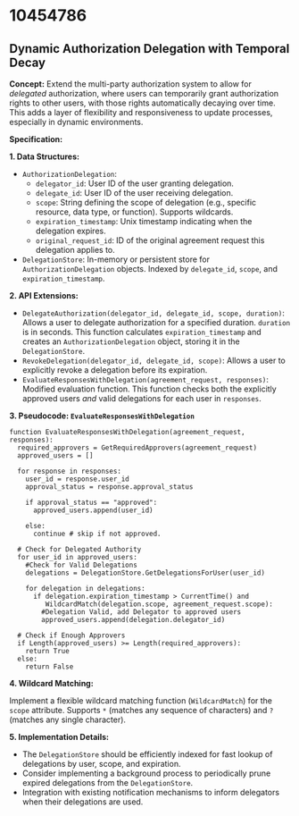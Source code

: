 # 10454786

## Dynamic Authorization Delegation with Temporal Decay

**Concept:** Extend the multi-party authorization system to allow for *delegated* authorization, where users can temporarily grant authorization rights to other users, with those rights automatically decaying over time.  This adds a layer of flexibility and responsiveness to update processes, especially in dynamic environments.

**Specification:**

**1. Data Structures:**

*   `AuthorizationDelegation`:
    *   `delegator_id`: User ID of the user granting delegation.
    *   `delegate_id`: User ID of the user receiving delegation.
    *   `scope`:  String defining the scope of delegation (e.g., specific resource, data type, or function).  Supports wildcards.
    *   `expiration_timestamp`: Unix timestamp indicating when the delegation expires.
    *   `original_request_id`: ID of the original agreement request this delegation applies to.
*   `DelegationStore`: In-memory or persistent store for `AuthorizationDelegation` objects.  Indexed by `delegate_id`, `scope`, and `expiration_timestamp`.

**2. API Extensions:**

*   `DelegateAuthorization(delegator_id, delegate_id, scope, duration)`:  Allows a user to delegate authorization for a specified duration.  `duration` is in seconds. This function calculates `expiration_timestamp` and creates an `AuthorizationDelegation` object, storing it in the `DelegationStore`.
*   `RevokeDelegation(delegator_id, delegate_id, scope)`: Allows a user to explicitly revoke a delegation before its expiration.
*   `EvaluateResponsesWithDelegation(agreement_request, responses)`:  Modified evaluation function. This function checks both the explicitly approved users *and* valid delegations for each user in `responses`.

**3. Pseudocode: `EvaluateResponsesWithDelegation`**

```pseudocode
function EvaluateResponsesWithDelegation(agreement_request, responses):
  required_approvers = GetRequiredApprovers(agreement_request)
  approved_users = []

  for response in responses:
    user_id = response.user_id
    approval_status = response.approval_status

    if approval_status == "approved":
      approved_users.append(user_id)

    else: 
      continue # skip if not approved.

  # Check for Delegated Authority
  for user_id in approved_users:
    #Check for Valid Delegations
    delegations = DelegationStore.GetDelegationsForUser(user_id)

    for delegation in delegations:
      if delegation.expiration_timestamp > CurrentTime() and  
         WildcardMatch(delegation.scope, agreement_request.scope):
        #Delegation Valid, add Delegator to approved users
        approved_users.append(delegation.delegator_id)

  # Check if Enough Approvers
  if Length(approved_users) >= Length(required_approvers):
    return True
  else:
    return False
```

**4. Wildcard Matching:**

Implement a flexible wildcard matching function (`WildcardMatch`) for the `scope` attribute. Supports `*` (matches any sequence of characters) and `?` (matches any single character).

**5. Implementation Details:**

*   The `DelegationStore` should be efficiently indexed for fast lookup of delegations by user, scope, and expiration.
*   Consider implementing a background process to periodically prune expired delegations from the `DelegationStore`.
*   Integration with existing notification mechanisms to inform delegators when their delegations are used.